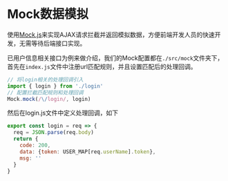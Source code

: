 # Mock数据模拟

使用[Mock.js](http://mockjs.com/)来实现AJAX请求拦截并返回模拟数据，方便前端开发人员的快速开发，无需等待后端接口实现。

已用户信息相关接口为例来做介绍，我们的Mock配置都在`./src/mock`文件夹下，首先在`index.js`文件中注册url匹配规则，并且设置匹配后的处理回调。
```javascript
// 将login相关的处理回调引入
import { login } from './login'
// 配置拦截匹配规则和处理回调
Mock.mock(/\/login/, login)
```

然后在login.js文件中定义处理回调，如下
```javascript
export const login = req => {
  req = JSON.parse(req.body)
  return {
    code: 200,
    data: {token: USER_MAP[req.userName].token},
    msg: ''
  }
}
```
